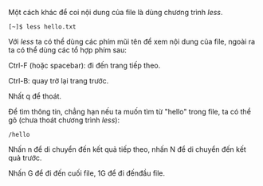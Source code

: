 Một cách khác để coi nội dung của file là dùng chương trình _less_.

```
[~]$ less hello.txt
```

Với _less_ ta có thể dùng các phím mũi tên để xem nội dung của file, ngoài ra ta có thể dùng các tổ hợp phím sau:

Ctrl-F \(hoặc spacebar\): đi đến trang tiếp theo.

Ctrl-B: quay trở lại trang trước.

Nhất q để thoát.

Để tìm thông tin, chẳng hạn nếu ta muốn tìm từ "hello" trong file, ta có thể gõ \(chưa thoát chương trình _less_\):

```
/hello
```

Nhấn n để di chuyển đến kết quả tiếp theo, nhấn N để di chuyển đến kết quả trước.

Nhấn G để đi đến cuối file, 1G để đi đếnđầu file.

